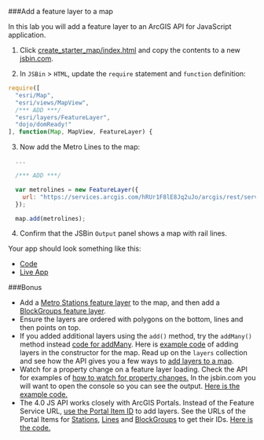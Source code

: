 ###Add a feature layer to a map

In this lab you will add a feature layer to an ArcGIS API for JavaScript application. 

1. Click [create_starter_map/index.html](../create_starter_map/index.html) and copy the contents to a new [jsbin.com](http://jsbin.com).

2. In `JSBin` > `HTML`, update the `require` statement and `function` definition:

  ```javascript
  require([
    "esri/Map",
    "esri/views/MapView",
    /*** ADD ***/
    "esri/layers/FeatureLayer",
    "dojo/domReady!"
  ], function(Map, MapView, FeatureLayer) {
  ```

3. Now add the Metro Lines to the map:

  ```javascript
    ...

    /*** ADD ***/

    var metrolines = new FeatureLayer({
      url: "https://services.arcgis.com/hRUr1F8lE8Jq2uJo/arcgis/rest/services/Metro_Lines_Regional/FeatureServer/0"
    });

    map.add(metrolines);
  ```

4. Confirm that the JSBin `Output` panel shows a map with rail lines.

Your app should look something like this:
* [Code](index.html)
* [Live App](http://jofraley.github.io/Hacking_JavaScript/labs/jsapi/add_feature_layer/index.html)

###Bonus
* Add a [Metro Stations feature layer](https://services.arcgis.com/hRUr1F8lE8Jq2uJo/arcgis/rest/services/Metro_Stations_Regional/FeatureServer/0) to the map,
 and then add a [BlockGroups feature layer](https://services.arcgis.com/hRUr1F8lE8Jq2uJo/arcgis/rest/services/Census_Block_Groups__2010/FeatureServer/0).
* Ensure the layers are ordered with polygons on the bottom, lines and then points on top.
* If you added additional layers using the `add()` method, try the `addMany()` method instead [code for addMany](../addmany_feature_layer/index.html). Here is [example code](../add_feature_layer_constructor/index.html) of adding layers in the constructor for the map.  Read up on the `layers` collection and see how the API gives you a few ways to [add layers to a map](https://developers.arcgis.com/javascript/latest/api-reference/esri-Map.html#layers).
* Watch for a property change on a feature layer loading.  Check the API for examples of [how to watch for property changes.](https://developers.arcgis.com/javascript/latest/guide/working-with-props/index.html)  In the jsbin.com you will want to open the console so you can see the output.  [Here is the example code.](../add_feature_layer_watchproperty/index.html)
* The 4.0 JS API works closely with ArcGIS Portals. Instead of the Feature Service URL, [use the Portal Item ID](https://developers.arcgis.com/javascript/latest/api-reference/esri-layers-FeatureLayer.html#portalItem) to add layers. See the URLs of the Portal Items for [Stations](http://esrifederal.maps.arcgis.com/home/item.html?id=d2800734a998448f9c4dc81014c52905), [Lines](http://esrifederal.maps.arcgis.com/home/item.html?id=61b9ea7e364040389ff2f205d0151b74) and [BlockGroups](http://esrifederal.maps.arcgis.com/home/item.html?id=baac7d7be5a846388ec64252d9bdd6ca) to get their IDs.  [Here is the code.](../add_feature_layer_portalitems/index.html)
